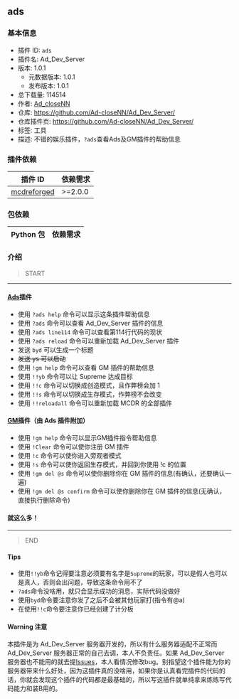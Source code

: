 

## ads

### 基本信息

- 插件 ID: `ads`
- 插件名: Ad_Dev_Server
- 版本: 1.0.1
  - 元数据版本: 1.0.1
  - 发布版本: 1.0.1
- 总下载量: 114514
- 作者: [Ad_closeNN](https://github.com/Ad-closeNN)
- 仓库: https://github.com/Ad-closeNN/Ad_Dev_Server/
- 仓库插件页: https://github.com/Ad-closeNN/Ad_Dev_Server/
- 标签: 工具
- 描述: 不错的娱乐插件，``?ads``查看Ads及GM插件的帮助信息

### 插件依赖

| 插件 ID | 依赖需求 |
| --- | --- |
| [mcdreforged](https://github.com/Fallen-Breath/MCDReforged) | \>=2.0.0 |

### 包依赖

| Python 包 | 依赖需求 |
| --- | --- |

### 介绍
>START 

------------

#### [Ads](https://github.com/Ad-closeNN/Ad_Dev_Server/ "Ads")插件
- 使用 ``?ads help`` 命令可以显示这条插件帮助信息
- 使用 ``?ads`` 命令可以查看 Ad_Dev_Server 插件的信息
- 使用 ``?ads line114`` 命令可以查看第114行代码的现状
- 使用 ``?ads reload`` 命令可以重新加载 Ad_Dev_Server 插件
- 发送 ``byd`` 可以生成一个标题
- ~~发送 ys 可以启动~~
- 使用 ``!gm help`` 命令可以查看 GM 插件的帮助信息
- 使用 ``!!yb`` 命令可以让 Supreme 达成目标
- 使用 ``!!c`` 命令可以切换成创造模式，且作弊榜会加 1
- 使用 ``!!s`` 命令可以切换成生存模式，作弊榜不会改变
- 使用 ``!!reloadall`` 命令可以重新加载 MCDR 的全部插件

#### [GM](https://github.com/xksnetcbs/MCDR-gamemode_helper-1.16- "GM")插件（由 Ads 插件附加）
- 使用 ``!gm help`` 命令可以显示GM插件指令帮助信息
- 使用 ``!Clear`` 命令可以使你注册 GM 插件
- 使用 ``!c`` 命令可以使你进入旁观者模式
- 使用 ``!s`` 命令可以使你返回生存模式，并回到你使用 !c 的位置
- 使用 ``!gm del @s`` 命令可以使你删除你在 GM 插件的信息(有确认，还要确认一遍)
- 使用 ``!gm del @s confirm`` 命令可以使你删除你在 GM 插件的信息(无确认，直接执行删除命令)

#### 就这么多！

------------

> END

#### Tips
- 使用``!!yb``命令记得要注意必须要有名字是``Supreme``的玩家，可以是假人也可以是真人，否则会出问题，导致这条命令用不了
- ``?ads``命令没啥用，就只会显示成功的消息，实际代码没做好
- 使用``byd``命令要注意你发了之后不会被其他玩家打(指令有@a)
- 在使用``!!c``命令要注意你已经创建了计分板

#### Warning 注意
本插件是为 Ad_Dev_Server 服务器开发的，所以有什么服务器适配不正常而 Ad_Dev_Server 服务器正常的自己去调，本人不负责任。如果 Ad_Dev_Server 服务器也不能用的就去提[Issues](https://github.com/Ad-closeNN/Ad_Dev_Server/issues "Issues")，本人看情况修改bug。别指望这个插件能为你的服务器带来什么好处，因为这插件真的没啥用，如果你是认真看完插件的代码的话，你就会发现这个插件的代码都是最基础的，所以写这插件就单纯拿来练练写代码能力和装B用的。


